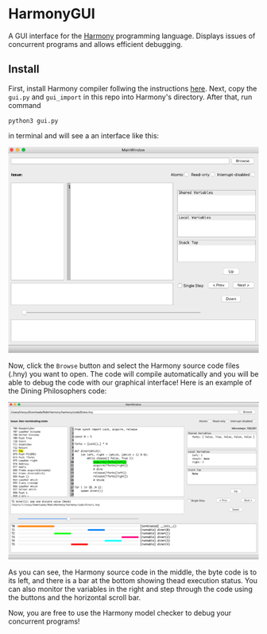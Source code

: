 # HarmonyGUI
A GUI interface for the [Harmony](https://harmony.cs.cornell.edu/) programming language. Displays issues of concurrent programs and allows efficient debugging.
## Install
First, install Harmony compiler follwing the instructions [here](https://harmony.cs.cornell.edu/docs/textbook/install/). 
Next, copy the `gui.py` and `gui_import` in this repo into Harmony's directory.
After that, run command

    python3 gui.py

in terminal and will see a an interface like this:

![default](mdImages/default.png)

Now, click the `Browse` button and select the Harmony source code files (.hny) you want to open. The code will compile automatically and you will be able to debug the code with our graphical interface! Here is an example of the Dining Philosophers code: 

![diners](mdImages/diners.png)

As you can see, the Harmony source code in the middle, the byte code is to its left, and there is a bar at the bottom showing thead execution status. You can also monitor the variables in the right and step through the code using the buttons and the horizontal scroll bar. 

Now, you are free to use the Harmony model checker to debug your concurrent programs!